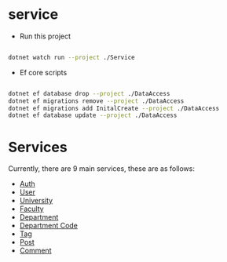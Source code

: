 # service

- Run this project

```bash

dotnet watch run --project ./Service

```

- Ef core scripts

```bash

dotnet ef database drop --project ./DataAccess
dotnet ef migrations remove --project ./DataAccess
dotnet ef migrations add InitalCreate --project ./DataAccess
dotnet ef database update --project ./DataAccess

```

# Services

Currently, there are 9 main services, these are as follows:

- [Auth](./service/Service/Controllers/AuthController.cs)
- [User](./service/Service/Controllers/UserController.cs)
- [University](./service/Service/Controllers(Controllers/UniversityController.cs))
- [Faculty](./service/Service/Controllers/FacultyController.cs)
- [Department](./service/Service/Controllers/DepartmentController.cs)
- [Department Code](./service/Service/Controllers/DepartmentCodeController.cs)
- [Tag](./service/Service/Controllers/TagController.cs)
- [Post](./service/Service/Controllers/TagController.cs)
- [Comment](./service/Service/Controllers/CommentController.cs)